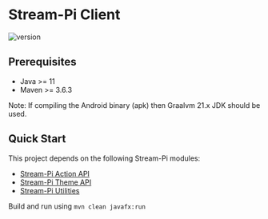 # Stream-Pi Client

![version](https://img.shields.io/badge/Version-1.0.0-green)

## Prerequisites

- Java >= 11
- Maven >= 3.6.3

Note: If compiling the Android binary (apk) then Graalvm 21.x JDK should be used.

## Quick Start

This project depends on the following Stream-Pi modules:

- [Stream-Pi Action API](https://github.com/stream-pi/actionapi)
- [Stream-Pi Theme API](https://github.com/stream-pi/themeapi)
- [Stream-Pi Utilities](https://github.com/stream-pi/util)


Build and run using `mvn clean javafx:run`

